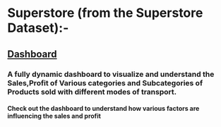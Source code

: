 # Superstore (from the Superstore Dataset):-

## [Dashboard](https://public.tableau.com/app/profile/chanukya.sai.mendu/viz/SuperstoreOverview_16287467963140/Dashboard2)

### A fully dynamic dashboard to visualize and understand the Sales,Profit of Various categories and Subcategories of Products sold with different modes of transport.

#### Check out the dashboard to understand how various factors are influencing the sales and profit
